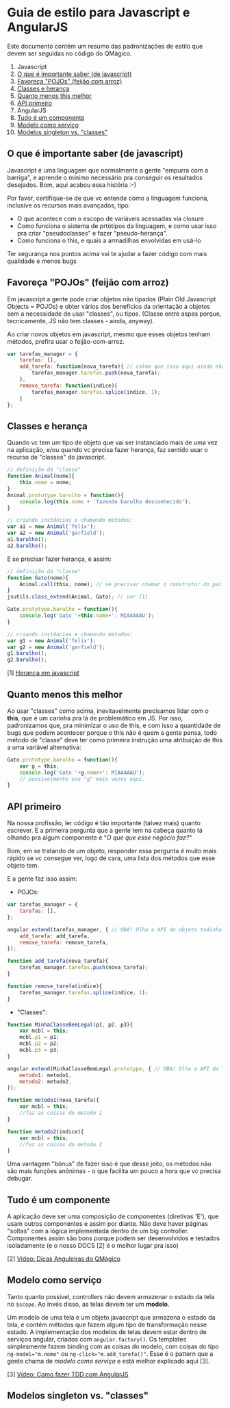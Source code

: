 # Guia de estilo para Javascript e AngularJS

Este documento contém um resumo das padronizações de estilo que devem ser seguidas no código do QMágico.

1. Javascript
 1. [O que é importante saber (de javascript)](#o-que-é-importante-saber-de-javascript)
 1. [Favoreça "POJOs" (feijão com arroz)](#favoreça-pojos-feijão-com-arroz)
 1. [Classes e herança](#classes-e-herança)
 1. [Quanto menos this melhor](#quanto-menos-this-melhor)
 1. [API primeiro](#api-primeiro)
1. AngularJS
 1. [Tudo é um componente](#tudo-é-um-componente)
 1. [Modelo como serviço](#modelo-como-serviço)
 1. [Modelos singleton vs. "classes"](#modelos-singleton-vs-classes)
 
## O que é importante saber (de javascript)

Javascript é uma linguagem que normalmente a gente "empurra com a barriga", e aprende o mínimo necessário pra conseguir os resultados desejados.
Bom, aqui acabou essa história :-)

Por favor, certifique-se de que vc entende como a linguagem funciona, inclusive os recursos mais avançados, tipo:

* O que acontece com o escopo de variáveis acessadas via closure
* Como funciona o sistema de prtótipos da linguagem, e como usar isso pra criar "pseudoclasses" e fazer "pseudo-herança".
* Como funciona o this, e quais a armadilhas envolvidas em usá-lo

Ter segurança nos pontos acima vai te ajudar a fazer código com mais qualidade e menos bugs

## Favoreça "POJOs" (feijão com arroz)

Em javascript a gente pode criar objetos não tipados (Plain Old Javascript Objects = POJOs) e obter vários dos benefícios da orientação a objetos sem a necessidade de usar "classes", ou tipos. (Classe entre aspas porque, tecnicamente, JS não tem classes - ainda, anyway).

Ao criar novos objetos em javascript, mesmo que esses objetos tenham métodos, prefira usar o feijão-com-arroz.

```javascript
var tarefas_manager = {
    tarefas: [],
    add_tarefa: function(nova_tarefa){ // calma que isso aqui ainda não tá bom, segue lendo o documento aí
        tarefas_manager.tarefas.push(nova_tarefa);
    },
    remove_tarefa: function(indice){
        tarefas_manager.tarefas.splice(indice, 1);
    }
};
```

## Classes e herança

Quando vc tem um tipo de objeto que vai ser instanciado mais de uma vez na aplicação, e/ou quando vc precisa fazer herança, faz sentido usar o recurso de "classes" do javascript.

```javascript
// definição da "classe"
function Animal(nome){
    this.nome = nome;
}
Animal.prototype.barulho = function(){
    console.log(this.nome + 'fazendo barulho desconhecido');
}

// criando instâncias e chamando métodos:
var a1 = new Animal('felix');
var a2 = new Animal('garfield');
a1.barulho();
a2.barulho();
```

E se precisar fazer herança, é assim:

```javascript
// definição da "classe"
function Gato(nome){
    Animal.call(this, nome); // se precisar chamar o construtor do pai é assim que faz
}
jsutils.class_extend(Animal, Gato); // ver [1]

Gato.prototype.barulho = function(){
    console.log('Gato '+this.name+': MIAAAAAU');
}

// criando instâncias e chamando métodos:
var g1 = new Animal('felix');
var g2 = new Animal('garfield');
g1.barulho();
g2.barulho();
```

[1] [Herança em javascript](http://stackoverflow.com/questions/4152931/javascript-inheritance-call-super-constructor-or-use-prototype-chain)

## Quanto menos this melhor

Ao usar "classes" como acima, inevitavelmente precisamos lidar com o **this**, que é um carinha pra lá de problemático em JS.
Por isso, padronizamos que, pra minimizar o uso de this, e com isso a quantidade de bugs que podem acontecer porque o this não é quem a gente pensa, todo método de "classe" deve ter como primeira instrução uma atribuição de this a uma variável alternativa:

```javascript
Gato.prototype.barulho = function(){
    var g = this;
    console.log('Gato '+g.name+': MIAAAAAU');
    // possivelmente usa "g" mais vezes aqui.
}
```

## API primeiro

Na nossa profissão, ler código é tão importante (talvez mais) quanto escrever.
E a primeira pergunta que a gente tem na cabeça quanto tá olhando pra algum componente é "*O que que esse negócio faz?*"

Bom, em se tratando de um objeto, responder essa pergunta é muito mais rápido se vc consegue ver, logo de cara, uma lista dos métodos que esse objeto tem.

E a gente faz isso assim:

* POJOs:

```javascript
var tarefas_manager = {
    tarefas: [],
};

angular.extend(tarefas_manager, { // OBA! Olha a API do objeto todinha aí!
    add_tarefa: add_tarefa,
    remove_tarefa: remove_tarefa,
});

function add_tarefa(nova_tarefa){
    tarefas_manager.tarefas.push(nova_tarefa);
}

function remove_tarefa(indice){
    tarefas_manager.tarefas.splice(indice, 1);
}
```

* "Classes":

```javascript
function MinhaClasseBemLegal(p1, p2, p3){
    var mcbl = this;
    mcbl.p1 = p1;
    mcbl.p2 = p2;
    mcbl.p3 = p3;
}

angular.extend(MinhaClasseBemLegal.prototype, { // OBA! Olha a API da "classe" todinha aí!
    metodo1: metodo1,
    metodo2: metodo2,
});

function metodo1(nova_tarefa){
    var mcbl = this;
    //faz as coisas do metodo 1
}

function metodo2(indice){
    var mcbl = this;
    //faz as coisas do metodo 2
}
```

Uma vantagem "bônus" de fazer isso é que desse jeito, os métodos não são mais funções anônimas - o que facilita um pouco a hora que vc precisa debugar.

## Tudo é um componente

A aplicação deve ser uma composição de componentes (diretivas 'E'), que usam outros componentes e assim por diante.
Não deve haver páginas "soltas" com a lógica implementada dentro de um big controller. 
Componentes assim são bons porque podem ser desenvolvidos e testados isoladamente (e o nosso DOCS [2] é o melhor lugar pra isso)

[2] [Vídeo: Dicas Anguleiras do QMágico](https://www.youtube.com/watch?v=IEkBZYC_WWc)

## Modelo como serviço

Tanto quanto possível, controllers não devem armazenar o estado da tela no `$scope`.
Ao invés disso, as telas devem ter um **modelo**.

Um modelo de uma tela é um objeto javascript que armazena o estado da tela, e contém métodos que fazem algum tipo de transformação nesse estado.
A implementação dos modelos de telas devem estar dentro de serviços angular, criados com `angular.factory()`.
Os templates simplesmente fazem binding com as coisas do modelo, com coisas do tipo `ng-model="m.nome"` ou `ng-click="m.add_tarefa()"`.
Esse é o pattern que a gente chama de *modelo como serviço* e está melhor explicado aqui [3].

[3] [Vídeo: Como fazer TDD com AngularJS](https://www.youtube.com/watch?v=95KBRKdOt0c)

## Modelos singleton vs. "classes"

